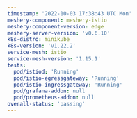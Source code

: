 ```yaml
---
timestamp: '2022-10-03 17:38:43 UTC Mon'
meshery-component: meshery-istio
meshery-component-version: edge
meshery-server-version: 'v0.6.10'
k8s-distro: minikube
k8s-version: 'v1.22.2'
service-mesh: istio
service-mesh-version: '1.15.1'
tests:
  pod/istiod: 'Running'
  pod/istio-egressgateway: 'Running'
  pod/istio-ingressgateway: 'Running'
  pod/grafana-addon: null
  pod/prometheus-addon: null
overall-status: 'passing'
---
```

